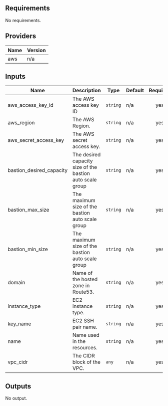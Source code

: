 ## Requirements

No requirements.

## Providers

| Name | Version |
|------|---------|
| aws | n/a |

## Inputs

| Name | Description | Type | Default | Required |
|------|-------------|------|---------|:--------:|
| aws\_access\_key\_id | The AWS access key ID | `string` | n/a | yes |
| aws\_region | The AWS Region. | `string` | n/a | yes |
| aws\_secret\_access\_key | The AWS secret access key. | `string` | n/a | yes |
| bastion\_desired\_capacity | The desired capacity size of the bastion auto scale group | `string` | n/a | yes |
| bastion\_max\_size | The maximum size of the bastion auto scale group | `string` | n/a | yes |
| bastion\_min\_size | The maximum size of the bastion auto scale group | `string` | n/a | yes |
| domain | Name of the hosted zone in Route53. | `string` | n/a | yes |
| instance\_type | EC2 instance type. | `string` | n/a | yes |
| key\_name | EC2 SSH pair name. | `string` | n/a | yes |
| name | Name used in the resources. | `string` | n/a | yes |
| vpc\_cidr | The CIDR block of the VPC. | `any` | n/a | yes |

## Outputs

No output.